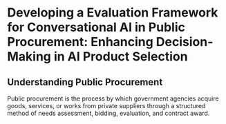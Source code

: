 # Developing a Evaluation Framework for Conversational AI in Public Procurement: Enhancing Decision-Making in AI Product Selection
  
  
 ## Understanding Public Procurement
 Public procurement is the process by which government agencies acquire goods, services, or works from private suppliers through a structured method of needs assessment, bidding, evaluation, and contract award.

